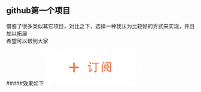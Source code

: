 github第一个项目 
------
借鉴了很多类似其它项目，对比之下，选择一种我认为比较好的方式来实现，并且加以拓展<br>希望可以帮到大家

#####效果如下
![效果](https://github.com/TonyEasy/ProgressButton/blob/master/we.gif)
